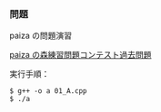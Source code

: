 ### 問題

paiza の問題演習

[paiza の森練習問題コンテスト過去問題](<[https://paiza.jp/works/mondai/data_structure/problem_index?language_uid=c-plus-plus](https://paiza.jp/works/mondai/data_structure/problem_index?language_uid=c-plus-plus)https://paiza.jp/works/mondai/data_structure/problem_index?language_uid=c-plus-plus> "paiza mondai")

実行手順：

```
$ g++ -o a 01_A.cpp
$ ./a
```
